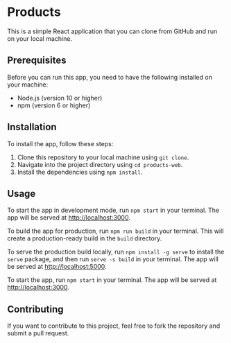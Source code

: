# Products

This is a simple React application that you can clone from GitHub and run on your local machine.

## Prerequisites

Before you can run this app, you need to have the following installed on your machine:

- Node.js (version 10 or higher)
- npm (version 6 or higher)

## Installation

To install the app, follow these steps:

1. Clone this repository to your local machine using `git clone`.
2. Navigate into the project directory using `cd products-web`.
3. Install the dependencies using `npm install`.

## Usage

To start the app in development mode, run `npm start` in your terminal. The app will be served at [http://localhost:3000](http://localhost:3000).

To build the app for production, run `npm run build` in your terminal. This will create a production-ready build in the `build` directory.

To serve the production build locally, run `npm install -g serve` to install the `serve` package, and then run `serve -s build` in your terminal. The app will be served at [http://localhost:5000](http://localhost:5000).


To start the app, run `npm start` in your terminal. The app will be served at [http://localhost:3000](http://localhost:3000).

## Contributing

If you want to contribute to this project, feel free to fork the repository and submit a pull request.
